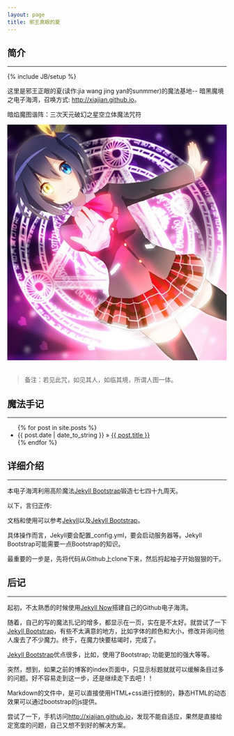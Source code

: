 ```yaml
---
layout: page
title: 邪王真眼的夏
---
```


## 简介
----
{% include JB/setup %}

这里是邪王正眼的夏(读作:jia wang jing yan的sunmmer)的魔法基地-- 暗黑魔境之电子海湾，召唤方式: <http://xiajian.github.io>。

暗焰魔图谐阵：三次天元破幻之星空立体魔法咒符

<div class="site-avatar">
  <img src="assets/images/face.jpg">
</div> 
<br/>

> 备注：若见此咒，如见其人，如临其境，所谓人图一体。

## 魔法手记
----

<ul class="posts">
  {% for post in site.posts %}
    <li><span>{{ post.date | date_to_string }}</span> &raquo; <a href="{{ BASE_PATH }}{{ post.url }}">{{ post.title }}</a></li>
  {% endfor %}
</ul>

## 详细介绍
----

本电子海湾利用高阶魔法[Jekyll Bootstrap](http://jekyllbootstrap.com)锻造七七四十九周天。

以下，言归正传:

文档和使用可以参考[Jekyll](http://jekyllrb.com/)以及[Jekyll Bootstrap](http://jekyllbootstrap.com)。

具体操作而言，Jekyll要会配置_config.yml，要会启动服务器等。Jekyll Bootstrap可能需要一点Bootstrap的知识。

最重要的一步是，先将代码从Github上clone下来，然后捋起袖子开始狠狠的干。

## 后记
----

起初，不太熟悉的时候使用[Jekyll Now](https://github.com/barryclark/jekyll-now)搭建自己的Github电子海湾。

随着，自己的写的魔法扎记的增多，都显示在一页，实在是不太好。就尝试了一下[Jekyll Bootstrap](http://jekyllbootstrap.com)，有些不太满意的地方，比如字体的颜色和大小，修改并询问他人废去了不少魔力。终于，在魔力快要枯竭时，完成了。

[Jekyll Bootstrap](http://jekyllbootstrap.com)优点很多，比如，使用了Bootstrap; 功能更加的强大等等。

突然，想到，如果之前的博客的index页面中，只显示标题就就可以缓解条目过多的问题。好不容易走到这一步，还是继续走下去吧！！

Markdown的文件中，是可以直接使用HTML+css进行控制的，静态HTML的动态效果可以通过bootstrap的js提供。

尝试了一下，手机访问<http://xiajian.github.io>，发现不能自适应，果然是直接给定宽度的问题，自己又想不到好的解决方案。
